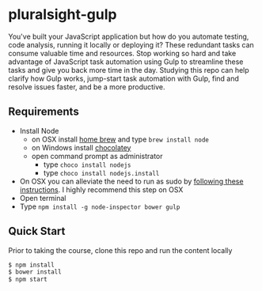 # pluralsight-gulp
You've built your JavaScript application but how do you automate testing, code analysis, running it locally or deploying it? These redundant tasks can consume valuable time and resources. Stop working so hard and take advantage of JavaScript task automation using Gulp to streamline these tasks and give you back more time in the day. Studying this repo can help clarify how Gulp works, jump-start task automation with Gulp, find and resolve issues faster, and be a more productive.

## Requirements

- Install Node
	- on OSX install [home brew](http://brew.sh/) and type `brew install node`
	- on Windows install [chocolatey](https://chocolatey.org/) 
    - open command prompt as administrator
        - type `choco install nodejs`
        - type `choco install nodejs.install`
- On OSX you can alleviate the need to run as sudo by [following these instructions](http://jpapa.me/nomoresudo). I highly recommend this step on OSX
- Open terminal
- Type `npm install -g node-inspector bower gulp`

## Quick Start
Prior to taking the course, clone this repo and run the content locally
```bash
$ npm install
$ bower install
$ npm start
```

